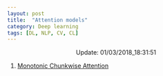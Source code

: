 ```yaml
---
layout: post
title:  "Attention models"
category: Deep learning
tags: [DL, NLP, CV, CL]
---
```






<center> Update: 01/03/2018_18:31:51</center>

  	
1. [ Monotonic Chunkwise Attention](https://rawgit.com/elbayadm/PaperNotes/master/notes/attention/2017-Monotonic-Chunkwise-Attention.html)
